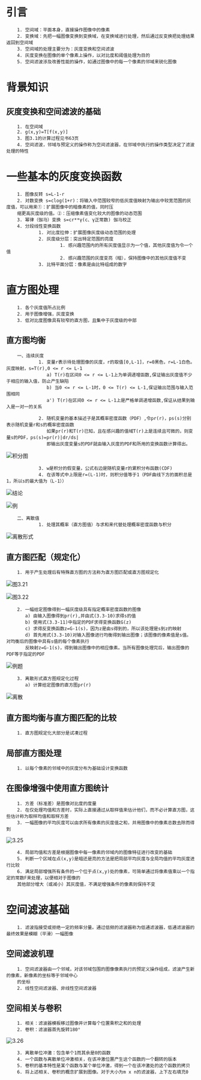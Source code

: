 引言
===
        1. 空间域：平面本身，直接操作图像中的像素
        2. 变换域：先把一幅图像变换到变换域，在变换域进行处理，然后通过反变换把处理结果返回到空间域
        3. 空间域的处理主要分为：灰度变换和空间滤波
        4. 灰度变换在图像的单个像素上操作，以对比度和阈值处理为目的
        5. 空间滤波涉及改善性能的操作，如通过图像中的每一个像素的邻域来锐化图像

背景知识
===

灰度变换和空间滤波的基础
---

        1. 在空间域
        2. g(x,y)=T[f(x,y)]
        3. 图3.1的计算过程见书63页
        4. 空间滤波，邻域与预定义的操作称为空间滤波器，在邻域中执行的操作类型决定了滤波处理的特性
一些基本的灰度变换函数
===

        1. 图像反转 s=L-1-r
        2. 对数变换 s=clog(1+r)：将输入中范围较窄的低灰度值映射为输出中较宽范围的灰度值，可以用来①：扩展图像中的暗像素的值，同时压
        缩更高灰度级的值。②：压缩像素值变化较大的图像的动态范围
        3. 幂律（伽马）变换 s=cr**γ(c、γ正常数) 伽马校正
        4. 分段线性变换函数
                1. 对比度拉伸：扩展图像灰度级动态范围的处理
                2. 灰度级分层：突出特定范围的亮度
                        1. 感兴趣范围内的所有灰度值显示为一个值，其他灰度值为令一个值
                        2. 感兴趣范围的灰度变亮（暗），保持图像中的其他灰度值不变
                3. 比特平面分层：像素是由比特组成的数字
直方图处理
===
        1. 各个灰度值所占比例
        2. 用于图像增强，灰度变换
        3. 低对比度图像具有较窄的直方图，且集中于灰度级的中部

直方图均衡
 ---
        一、连续灰度
                1. 变量r表示待处理图像的灰度，r的取值[0,L-1]，r=0黑色，r=L-1白色。灰度映射，s=T(r),0 <= r <= L-1
                   a) T(r)在区间0 <= r <= L-1上为单调递增函数,保证输出灰度值不少于相应的输入值，防止产生缺陷
                   b) 当0 <= r <= L-1时，0 <= T(r) <= L-1,保证输出范围与输入范围相同
                   a') T(r)在区间0 <= r <= L-1上是严格单调递增函数,保证从结果到输入是一对一的关系
           
                2. 随机变量的基本描述子是其概率密度函数（PDF）,令pr(r)，ps(s)分别表示随机变量r和s的概率密度函数
                   如果pr(r)和T(r)已知，且在感兴趣的值域T(r)上是连续且可微的，则变量s的PDF，ps(s)=pr(r)|dr/ds|
                   即输出灰度变量s的PDF就由输入灰度的PDF和所用的变换函数计算得出。
        
![积分图](./images/jifen.jpg)        

                3. w是积分的假变量，公式右边是随机变量r的累积分布函数(CDF)
                4. 在该等式中上限是r=(L-1)时，则积分值等于1（PDF曲线下方的面积总是1，所以s的最大值为（L-1））

![结论](./images/3.18.jpg)

![例](./images/3.19.jpg)

        二、离散值
                1. 处理其概率（直方图值）与求和来代替处理概率密度函数与积分

![离散形式](./images/3.20.jpg)


直方图匹配（规定化）
---
        1. 用于产生处理后有特殊直方图的方法称为直方图匹配或直方图规定化

![图3.21](./images/3.21.jpg)

![图3.22](./images/3.22.jpg)

        2. 一幅给定图像得到一幅灰度级具有指定概率密度函数的图像
           a) 由输入图像得到pr(r),并由式(3.3-10)求得s的值
           b) 使用式(3.3-11)中指定的PDF求得变换函数G(z)
           c) 求得反变换函数z=G-1(s)，因为z是由s得到的，所以该处理是s到z的映射
           d) 首先用式(3.3-10)对输入图像进行均衡得到输出图像；该图像的像素值是s值。对均衡后的图像中具有s值的每个像素执行
           反映射z=G-1(s)，得到输出图像中的相应像素。当所有图像处理完后，输出图像的PDF等于指定的PDF

![例题](./images/3.23.jpg)

        3. 离散形式直方图规定化过程
           a) 计算给定图像的直方图pr(r)
        
![离散](./images/3.24.jpg)       

直方图均衡与直方图匹配的比较
---
        1. 直方图规定化大部分是试凑过程

局部直方图处理
---
        1. 以每个像素的邻域中的灰度分布为基础设计变换函数

在图像增强中使用直方图统计
---
        1. 方差（标准差）是图像对比度的度量
        2. 在仅处理均值和方差时，实际上直接通过从取样值来估计他们，而不必计算直方图，这些估计称为取样均值和取样方差
        3. 一幅图像的平均灰度可以由求所有像素的灰度值之和，并用图像中的像素总数去除而得到

![3.25](./images/3.25.jpg)
        
        4. 局部均值和方差是根据图像中每一像素的邻域内的图像特征进行改变的基础
        5. 判断一个区域在点(x,y)是暗还是亮的方法是把局部平均灰度与全局均值的平均灰度进行比较
        6. 满足局部增强所有条件的一个位于点(x,y)处的像素，可简单通过将像素值乘以一个指定的常数F来处理，以便相对于图像的
        其他部分增大（或减小）其灰度值，不满足增强条件的像素则保持不变

空间滤波基础
===
        1. 滤波指接受或拒绝一定的频率分量。通过低频的滤波器称为低通滤波器，低通滤波器的最终效果是模糊（平滑）一幅图像
        
空间滤波机理
---
        1. 空间滤波器由一个邻域，对该邻域包围的图像像素执行的预定义操作组成，滤波产生新的像素，新像素的坐标等于邻域中心
        的坐标
        2. 线性空间滤波器、非线性空间滤波器

空间相关与卷积
---
        1. 相关：滤波器模板移过图像并计算每个位置乘积之和的处理
        2. 卷积：滤波器首先旋转180°

![3.26](./images/3.26.jpg)

        3. 离散单位冲激：包含单个1而其余是0的函数
        4. 一个函数与离散单位冲激相关，在该冲激位置产生这个函数的一个翻转的版本
        5. 卷积的基本特性是某个函数与某个单位冲激，得到一个在该冲激处的这个函数的拷贝
        6. 将上述相关、卷积的概念扩展到图像。对于大小为m x n的滤波器，上下左右填充0

